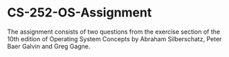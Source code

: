 # CS-252-OS-Assignment

The assignment consists of two questions from the exercise section of the 10th edition of Operating
System Concepts by Abraham Silberschatz, Peter Baer Galvin and Greg Gagne.
